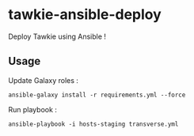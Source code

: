 # tawkie-ansible-deploy
Deploy Tawkie using Ansible !

## Usage

Update Galaxy roles :

```
ansible-galaxy install -r requirements.yml --force
```

Run playbook :

```
ansible-playbook -i hosts-staging transverse.yml
```
